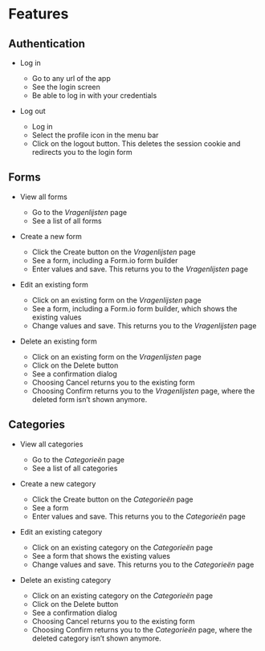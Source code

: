 # Features

## Authentication

- Log in

  - Go to any url of the app
  - See the login screen
  - Be able to log in with your credentials

- Log out

  - Log in
  - Select the profile icon in the menu bar
  - Click on the logout button. This deletes the session cookie and redirects you to the login form

## Forms

- View all forms

  - Go to the _Vragenlijsten_ page
  - See a list of all forms

- Create a new form

  - Click the Create button on the _Vragenlijsten_ page
  - See a form, including a Form.io form builder
  - Enter values and save. This returns you to the _Vragenlijsten_ page

- Edit an existing form

  - Click on an existing form on the _Vragenlijsten_ page
  - See a form, including a Form.io form builder, which shows the existing values
  - Change values and save. This returns you to the _Vragenlijsten_ page

- Delete an existing form

  - Click on an existing form on the _Vragenlijsten_ page
  - Click on the Delete button
  - See a confirmation dialog
  - Choosing Cancel returns you to the existing form
  - Choosing Confirm returns you to the _Vragenlijsten_ page, where the deleted form isn’t shown anymore.

## Categories

- View all categories

  - Go to the _Categorieën_ page
  - See a list of all categories

- Create a new category

  - Click the Create button on the _Categorieën_ page
  - See a form
  - Enter values and save. This returns you to the _Categorieën_ page

- Edit an existing category

  - Click on an existing category on the _Categorieën_ page
  - See a form that shows the existing values
  - Change values and save. This returns you to the _Categorieën_ page

- Delete an existing category

  - Click on an existing category on the _Categorieën_ page
  - Click on the Delete button
  - See a confirmation dialog
  - Choosing Cancel returns you to the existing form
  - Choosing Confirm returns you to the _Categorieën_ page, where the deleted category isn’t shown anymore.
